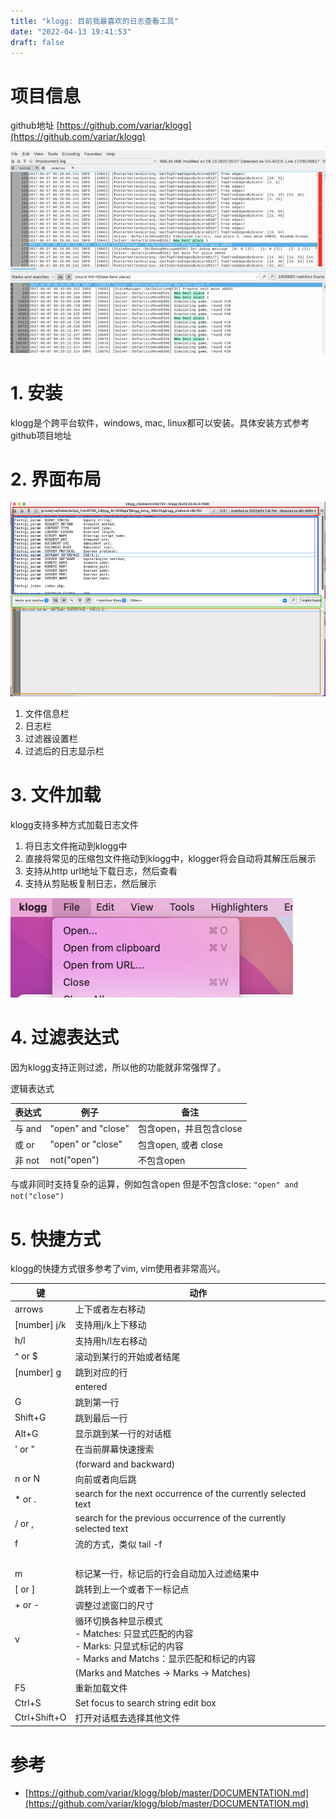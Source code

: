 ```yaml
---
title: "klogg: 目前我最喜欢的日志查看工具"
date: "2022-04-13 19:41:53"
draft: false
---
```


# 项目信息

github地址 [https://github.com/variar/klogg](https://github.com/variar/klogg)

![](2022-10-29-19-44-57.png)


# 1. 安装
klogg是个跨平台软件，windows, mac, linux都可以安装。具体安装方式参考github项目地址


# 2. 界面布局

![](2022-10-29-19-45-05.png)

1. 文件信息栏
2. 日志栏
3. 过滤器设置栏
4. 过滤后的日志显示栏


# 3. 文件加载
klogg支持多种方式加载日志文件

1. 将日志文件拖动到klogg中
2. 直接将常见的压缩包文件拖动到klogg中，klogger将会自动将其解压后展示
3. 支持从http url地址下载日志，然后查看
4. 支持从剪贴板复制日志，然后展示

![](2022-10-29-19-45-13.png)

# 4. 过滤表达式

因为klogg支持正则过滤，所以他的功能就非常强悍了。

逻辑表达式

| 表达式 | 例子 | 备注 |
| --- | --- | --- |
| 与  and  | "open" and "close" | 包含open，并且包含close |
| 或 or  | "open" or "close" | 包含open, 或者 close |
| 非 not | not("open") | 不包含open |

与或非同时支持复杂的运算，例如包含open 但是不包含close: `"open" and not("close")`



# 5. 快捷方式
klogg的快捷方式很多参考了vim, vim使用者非常高兴。

| 键 | 动作 |
| --- | --- |
| arrows | 上下或者左右移动 |
| [number] j/k | 支持用j/k上下移动 |
| h/l | 支持用h/l左右移动 |
| ^ or $ | 滚动到某行的开始或者结尾 |
| [number] g | 跳到对应的行 |
|  | entered |
| G | 跳到第一行 |
| Shift+G | 跳到最后一行 |
| Alt+G | 显示跳到某一行的对话框 |
| ' or " | 在当前屏幕快速搜索 |
|  | (forward and backward) |
| n or N | 向前或者向后跳 |
| * or . | search for the next occurrence of the currently selected text |
| / or , | search for the previous occurrence of the currently selected text |
| f | 流的方式，类似 tail -f |
|  | <br /> |
| m | 标记某一行，标记后的行会自动加入过滤结果中 |
| [ or ] | 跳转到上一个或者下一标记点 |
| + or - | 调整过滤窗口的尺寸 |
| v | 循环切换各种显示模式<br />- Matches: 只显式匹配的内容<br />- Marks: 只显式标记的内容<br />- Marks and Matchs：显示匹配和标记的内容<br /> |
|  | (Marks and Matches -> Marks -> Matches) |
| F5 | 重新加载文件 |
| Ctrl+S | Set focus to search string edit box |
| Ctrl+Shift+O | 打开对话框去选择其他文件 |


# 参考

- [https://github.com/variar/klogg/blob/master/DOCUMENTATION.md](https://github.com/variar/klogg/blob/master/DOCUMENTATION.md)

